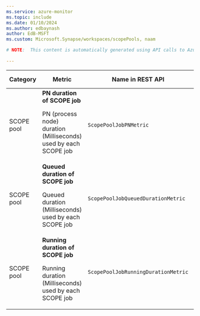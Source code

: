 ```yaml
---
ms.service: azure-monitor
ms.topic: include
ms.date: 01/10/2024
ms.author: edbaynash
author: EdB-MSFT
ms.custom: Microsoft.Synapse/workspaces/scopePools, naam

# NOTE:  This content is automatically generated using API calls to Azure. Any edits made on these files will be overwritten in the next run of the script. 
 
---
```


  
  
|Category|Metric|Name in REST API|Unit|Aggregation|Dimensions|Time Grains|DS Export|
|---|---|---|---|---|---|---|---|
|SCOPE pool|**PN duration of SCOPE job**<p><p>PN (process node) duration (Milliseconds) used by each SCOPE job |`ScopePoolJobPNMetric` |Milliseconds |Maximum, Minimum, Average, Total, Count |`JobType`, `JobResult`|PT1M |Yes|
|SCOPE pool|**Queued duration of SCOPE job**<p><p>Queued duration (Milliseconds) used by each SCOPE job |`ScopePoolJobQueuedDurationMetric` |Milliseconds |Maximum, Minimum, Average, Total, Count |`JobType`|PT1M |Yes|
|SCOPE pool|**Running duration of SCOPE job**<p><p>Running duration (Milliseconds) used by each SCOPE job |`ScopePoolJobRunningDurationMetric` |Milliseconds |Maximum, Minimum, Average, Total, Count |`JobType`, `JobResult`|PT1M |Yes|